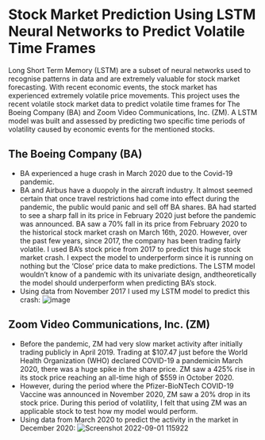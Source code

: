 # Stock Market Prediction Using LSTM Neural Networks to Predict Volatile Time Frames
Long Short Term Memory (LSTM) are a subset of neural networks used to recognise patterns in data and are extremely valuable for stock market forecasting. With recent economic events, the stock market has experienced extremely volatile price movements. This project uses the recent volatile stock market data to predict volatile time frames for The Boeing Company (BA) and Zoom Video Communications, Inc. (ZM). A LSTM model was built and assessed by predicting two specific time periods of volatility caused by economic events for the mentioned stocks.

## The Boeing Company (BA) ##
* BA experienced a huge crash in March 2020 due to the Covid-19 pandemic. 
* BA and Airbus have a duopoly in the aircraft industry. It almost seemed certain that once travel restrictions had come into effect during the pandemic, the public would panic and sell off BA shares. BA had started to see a sharp fall in its price in February 2020 just before the pandemic was announced. BA saw a 70% fall in its price from February 2020 to the historical stock market crash on March 16th, 2020. However, over the past few years, since 2017, the company has been trading fairly volatile. I used BA’s stock price from 2017 to predict this huge stock market crash. I expect the model to underperform since it is running on nothing but the ‘Close’ price data to make predictions. The LSTM model wouldn’t know of a pandemic with its univariate design, andtheoretically the model should underperform when predicting
BA’s stock.
* Using data from November 2017 I used my LSTM model to predict this crash:
![image](https://user-images.githubusercontent.com/72275728/187898752-5c6a55a0-6472-40ad-b140-27e118cac823.png)
## Zoom Video Communications, Inc. (ZM) ##
* Before the pandemic, ZM had very slow market activity after initially trading publicly in April 2019. Trading at $107.47 just before the World Health Organization (WHO) declared COVID-19 a pandemicin March 2020, there was a huge spike in the share price. ZM saw a 425% rise in its stock price reaching an all-time high of $559 in October 2020.
* However, during the period where the Pfizer-BioNTech COVID-19 Vaccine was announced in November 2020, ZM saw a 20% drop in its stock price. During this period of volatility, I felt that using ZM was an applicable stock to test how my model would perform.
* Using data from March 2020 to predict the activity in the market in December 2020:
![Screenshot 2022-09-01 115922](https://user-images.githubusercontent.com/72275728/187898612-309cf016-5dc4-4203-adb0-56d85d759c90.png)
